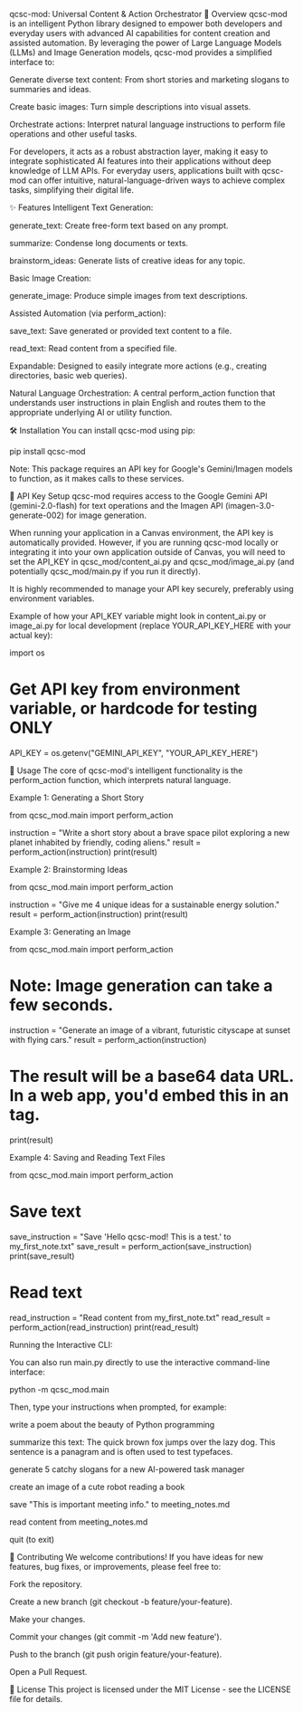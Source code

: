 qcsc-mod: Universal Content & Action Orchestrator
🚀 Overview
qcsc-mod is an intelligent Python library designed to empower both developers and everyday users with advanced AI capabilities for content creation and assisted automation. By leveraging the power of Large Language Models (LLMs) and Image Generation models, qcsc-mod provides a simplified interface to:

Generate diverse text content: From short stories and marketing slogans to summaries and ideas.

Create basic images: Turn simple descriptions into visual assets.

Orchestrate actions: Interpret natural language instructions to perform file operations and other useful tasks.

For developers, it acts as a robust abstraction layer, making it easy to integrate sophisticated AI features into their applications without deep knowledge of LLM APIs. For everyday users, applications built with qcsc-mod can offer intuitive, natural-language-driven ways to achieve complex tasks, simplifying their digital life.

✨ Features
Intelligent Text Generation:

generate_text: Create free-form text based on any prompt.

summarize: Condense long documents or texts.

brainstorm_ideas: Generate lists of creative ideas for any topic.

Basic Image Creation:

generate_image: Produce simple images from text descriptions.

Assisted Automation (via perform_action):

save_text: Save generated or provided text content to a file.

read_text: Read content from a specified file.

Expandable: Designed to easily integrate more actions (e.g., creating directories, basic web queries).

Natural Language Orchestration: A central perform_action function that understands user instructions in plain English and routes them to the appropriate underlying AI or utility function.

🛠️ Installation
You can install qcsc-mod using pip:

pip install qcsc-mod

Note: This package requires an API key for Google's Gemini/Imagen models to function, as it makes calls to these services.

🔑 API Key Setup
qcsc-mod requires access to the Google Gemini API (gemini-2.0-flash) for text operations and the Imagen API (imagen-3.0-generate-002) for image generation.

When running your application in a Canvas environment, the API key is automatically provided. However, if you are running qcsc-mod locally or integrating it into your own application outside of Canvas, you will need to set the API_KEY in qcsc_mod/content_ai.py and qcsc_mod/image_ai.py (and potentially qcsc_mod/main.py if you run it directly).

It is highly recommended to manage your API key securely, preferably using environment variables.

Example of how your API_KEY variable might look in content_ai.py or image_ai.py for local development (replace YOUR_API_KEY_HERE with your actual key):

import os

# Get API key from environment variable, or hardcode for testing ONLY
API_KEY = os.getenv("GEMINI_API_KEY", "YOUR_API_KEY_HERE")

🚀 Usage
The core of qcsc-mod's intelligent functionality is the perform_action function, which interprets natural language.

Example 1: Generating a Short Story

from qcsc_mod.main import perform_action

instruction = "Write a short story about a brave space pilot exploring a new planet inhabited by friendly, coding aliens."
result = perform_action(instruction)
print(result)

Example 2: Brainstorming Ideas

from qcsc_mod.main import perform_action

instruction = "Give me 4 unique ideas for a sustainable energy solution."
result = perform_action(instruction)
print(result)

Example 3: Generating an Image

from qcsc_mod.main import perform_action

# Note: Image generation can take a few seconds.
instruction = "Generate an image of a vibrant, futuristic cityscape at sunset with flying cars."
result = perform_action(instruction)
# The result will be a base64 data URL. In a web app, you'd embed this in an <img> tag.
print(result) 

Example 4: Saving and Reading Text Files

from qcsc_mod.main import perform_action

# Save text
save_instruction = "Save 'Hello qcsc-mod! This is a test.' to my_first_note.txt"
save_result = perform_action(save_instruction)
print(save_result)

# Read text
read_instruction = "Read content from my_first_note.txt"
read_result = perform_action(read_instruction)
print(read_result)

Running the Interactive CLI:

You can also run main.py directly to use the interactive command-line interface:

python -m qcsc_mod.main

Then, type your instructions when prompted, for example:

write a poem about the beauty of Python programming

summarize this text: The quick brown fox jumps over the lazy dog. This sentence is a panagram and is often used to test typefaces.

generate 5 catchy slogans for a new AI-powered task manager

create an image of a cute robot reading a book

save "This is important meeting info." to meeting_notes.md

read content from meeting_notes.md

quit (to exit)

🤝 Contributing
We welcome contributions! If you have ideas for new features, bug fixes, or improvements, please feel free to:

Fork the repository.

Create a new branch (git checkout -b feature/your-feature).

Make your changes.

Commit your changes (git commit -m 'Add new feature').

Push to the branch (git push origin feature/your-feature).

Open a Pull Request.

📄 License
This project is licensed under the MIT License - see the LICENSE file for details.